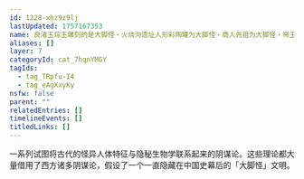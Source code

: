 ```yaml
---
id: 1228-xhz9z9lj
lastUpdated: 1757167353
name: 良渚玉琮王雕刻的是大脚怪・火烧沟遗址人形彩陶罐为大脚怪・商人先祖为大脚怪・帝王异象为大脚怪特征
aliases: []
layer: 7
categoryId: cat_7hqnYMGY
tagIds:
  - tag_TRpfu-I4
  - tag_eAgXxyKy
nsfw: false
parent: ""
relatedEntries: []
timelineEvents: []
titledLinks: []
---
```


一系列试图将古代的怪异人体特征与隐秘生物学联系起来的阴谋论。这些理论都大量借用了西方诸多阴谋论，假设了一个一直隐藏在中国史幕后的「大脚怪」文明。